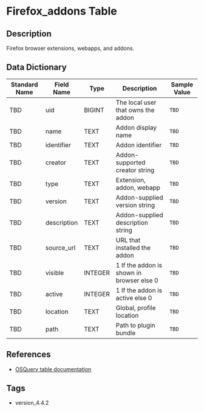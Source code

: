 # Firefox_addons Table

## Description
Firefox browser extensions, webapps, and addons.

## Data Dictionary
|Standard Name|Field Name|Type|Description|Sample Value|
|---|---|---|---|---|
|TBD|uid|BIGINT|The local user that owns the addon|`TBD`|
|TBD|name|TEXT|Addon display name|`TBD`|
|TBD|identifier|TEXT|Addon identifier|`TBD`|
|TBD|creator|TEXT|Addon-supported creator string|`TBD`|
|TBD|type|TEXT|Extension, addon, webapp|`TBD`|
|TBD|version|TEXT|Addon-supplied version string|`TBD`|
|TBD|description|TEXT|Addon-supplied description string|`TBD`|
|TBD|source_url|TEXT|URL that installed the addon|`TBD`|
|TBD|visible|INTEGER|1 If the addon is shown in browser else 0|`TBD`|
|TBD|active|INTEGER|1 If the addon is active else 0|`TBD`|
|TBD|location|TEXT|Global, profile location|`TBD`|
|TBD|path|TEXT|Path to plugin bundle|`TBD`|

## References
* [OSQuery table documentation](https://osquery.io/schema/current#firefox_addons)

## Tags
* version_4.4.2